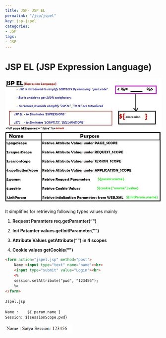 ```yaml
---
title: JSP- JSP EL
permalink: "/jsp/jspel"
key: jsp-jspel
categories:
- JSP
tags:
- JSP
---
```


JSP EL (JSP Expression Language)
===================================

![D:\\Books\\JSP\\PICS\\16 JSP EL - Copy.jpg](media/6453bbd40a1d85c4dcdfe413f502af35.jpg)

It simplifies for retrieving following types values mainly

1.  **Request Paramters req.getParamter(“")**

2.  **Init Patamter values getInitParameter(“")**

3.  **Attribute Values getAttribute(“") in 4 scopes**

4.  **Cookie values getCookie(“")**

```html
<form action="jspel.jsp" method="post">
	Name <input type="text" name="name"><br>	 
	<input type="submit" value="Login"><br>	
	<% 
	session.setAttribute("pwd", "123456");
	%>
</form>

Jspel.jsp
--
Name :    ${ param.name }
Session: ${sessionScope.pwd}
```

![](media/d6529549e0a3afdcf8927d796e49a306.png)
